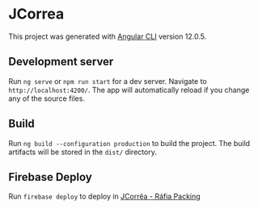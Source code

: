 # JCorrea
This project was generated with [Angular CLI](https://github.com/angular/angular-cli) version 12.0.5.

## Development server
Run `ng serve` or `npm run start` for a dev server. Navigate to `http://localhost:4200/`.
The app will automatically reload if you change any of the source files.

## Build
Run `ng build --configuration production` to build the project. The build artifacts will be stored in the `dist/` directory.

## Firebase Deploy
Run `firebase deploy` to deploy in [JCorrêa - Ráfia Packing](https://jcorrea.web.app/)
